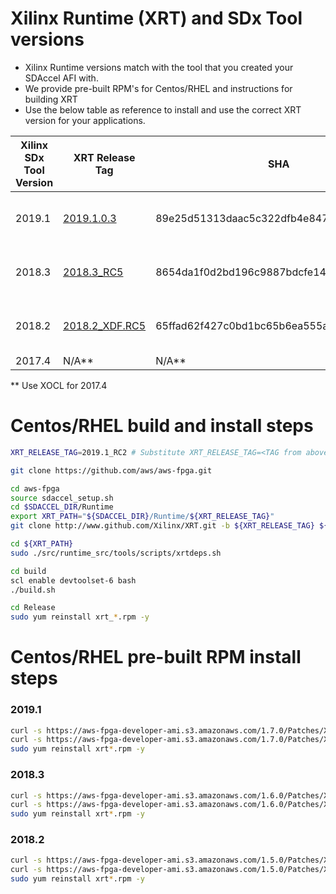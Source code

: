 # Xilinx Runtime (XRT) and SDx Tool versions

* Xilinx Runtime versions match with the tool that you created your SDAccel AFI with. 
* We provide pre-built RPM's for Centos/RHEL and instructions for building XRT 
* Use the below table as reference to install and use the correct XRT version for your applications.

| Xilinx SDx Tool Version | XRT Release Tag | SHA | `xrt` and `xrt-aws` pre-built RPM's (Centos/RHEL) |
|---|---|---|---|
|2019.1| [2019.1.0.3](https://github.com/Xilinx/XRT/tree/2019.1.0.3) | 89e25d51313daac5c322dfb4e84707829306d3fe | [xrt_201910.2.2.0_7.7.1908-xrt.rpm](https://aws-fpga-developer-ami.s3.amazonaws.com/1.7.0/Patches/XRT_2019_1_0_3/xrt_201910.2.2.0_7.7.1908-xrt.rpm) [xrt_201910.2.2.0_7.7.1908-aws.rpm](https://aws-fpga-developer-ami.s3.amazonaws.com/1.7.0/Patches/XRT_2019_1_0_3/xrt_201910.2.2.0_7.7.1908-aws.rpm) |
|2018.3| [2018.3_RC5](https://github.com/Xilinx/XRT/releases/tag/2018.3_RC5) | 8654da1f0d2bd196c9887bdcfe1479103a93e90a | [xrt_201830.2.1.0_7.6.1810-xrt.rpm](https://aws-fpga-developer-ami.s3.amazonaws.com/1.6.0/Patches/XRT_2018_3_RC5/xrt_201830.2.1.0_7.6.1810-xrt.rpm) [xrt_201830.2.1.0_7.6.1810-aws.rpm](https://aws-fpga-developer-ami.s3.amazonaws.com/1.6.0/Patches/XRT_2018_3_RC5/xrt_201830.2.1.0_7.6.1810-aws.rpm) |
|2018.2| [2018.2_XDF.RC5](https://github.com/Xilinx/XRT/releases/tag/2018.2_XDF.RC5) | 65ffad62f427c0bd1bc65b6ea555a810295468b7 | [xrt_201802.2.1.0_7.5.1804-xrt.rpm](https://aws-fpga-developer-ami.s3.amazonaws.com/1.5.0/Patches/XRT_2018_2_XDF_RC5/xrt_201802.2.1.0_7.5.1804-xrt.rpm) [xrt_201802.2.1.0_7.5.1804-aws.rpm](https://aws-fpga-developer-ami.s3.amazonaws.com/1.5.0/Patches/XRT_2018_2_XDF_RC5/xrt_201802.2.1.0_7.5.1804-aws.rpm) |
|2017.4| N/A** | N/A** | N/A** |
** Use XOCL for 2017.4

# Centos/RHEL build and install steps

```bash
XRT_RELEASE_TAG=2019.1_RC2 # Substitute XRT_RELEASE_TAG=<TAG from above table>

git clone https://github.com/aws/aws-fpga.git

cd aws-fpga
source sdaccel_setup.sh
cd $SDACCEL_DIR/Runtime
export XRT_PATH="${SDACCEL_DIR}/Runtime/${XRT_RELEASE_TAG}"
git clone http://www.github.com/Xilinx/XRT.git -b ${XRT_RELEASE_TAG} ${XRT_PATH}

cd ${XRT_PATH}
sudo ./src/runtime_src/tools/scripts/xrtdeps.sh

cd build
scl enable devtoolset-6 bash
./build.sh

cd Release
sudo yum reinstall xrt_*.rpm -y
```

# Centos/RHEL pre-built RPM install steps

### 2019.1

```bash
curl -s https://aws-fpga-developer-ami.s3.amazonaws.com/1.7.0/Patches/XRT_2019_1_RC2/xrt_201910.2.2.0_7.6.1810-xrt.rpm -o xrt.rpm
curl -s https://aws-fpga-developer-ami.s3.amazonaws.com/1.7.0/Patches/XRT_2019_1_RC2/xrt_201910.2.2.0_7.6.1810-aws.rpm-o xrt-aws.rpm
sudo yum reinstall xrt*.rpm -y
```
### 2018.3

```bash
curl -s https://aws-fpga-developer-ami.s3.amazonaws.com/1.6.0/Patches/XRT_2018_3_RC5/xrt_201830.2.1.0_7.6.1810-xrt.rpm -o xrt.rpm
curl -s https://aws-fpga-developer-ami.s3.amazonaws.com/1.6.0/Patches/XRT_2018_3_RC5/xrt_201830.2.1.0_7.6.1810-aws.rpm -o xrt-aws.rpm  
sudo yum reinstall xrt*.rpm -y
```
### 2018.2

```bash
curl -s https://aws-fpga-developer-ami.s3.amazonaws.com/1.5.0/Patches/XRT_2018_2_XDF_RC5/xrt_201802.2.1.0_7.5.1804-xrt.rpm -o xrt.rpm
curl -s https://aws-fpga-developer-ami.s3.amazonaws.com/1.5.0/Patches/XRT_2018_2_XDF_RC5/xrt_201802.2.1.0_7.5.1804-aws.rpm -o xrt-aws.rpm
sudo yum reinstall xrt*.rpm -y
```